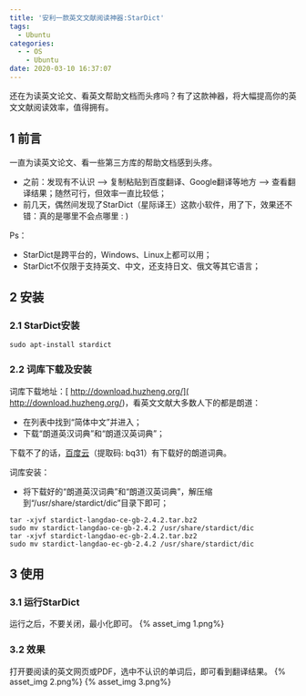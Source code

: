 ```yaml
---
title: '安利一款英文文献阅读神器:StarDict'
tags:
  - Ubuntu
categories:
  - - OS
    - Ubuntu
date: 2020-03-10 16:37:07
---
```



还在为读英文论文、看英文帮助文档而头疼吗？有了这款神器，将大幅提高你的英文文献阅读效率，值得拥有。

<!--more-->

## 1 前言
一直为读英文论文、看一些第三方库的帮助文档感到头疼。
- 之前：发现有不认识  -->  复制粘贴到百度翻译、Google翻译等地方  --> 查看翻译结果；随然可行，但效率一直比较低；
- 前几天，偶然间发现了StarDict（星际译王）这款小软件，用了下，效果还不错：真的是哪里不会点哪里 : )

Ps：
- StarDict是跨平台的，Windows、Linux上都可以用；
- StarDict不仅限于支持英文、中文，还支持日文、俄文等其它语言；

## 2 安装
### 2.1 StarDict安装
```
sudo apt-install stardict
```
### 2.2 词库下载及安装

词库下载地址：[ http://download.huzheng.org/]( http://download.huzheng.org/)，看英文文献大多数人下的都是朗道：
- 在列表中找到“简体中文”并进入；
- 下载“朗道英汉词典”和“朗道汉英词典”；

下载不了的话，[百度云](https://pan.baidu.com/s/14NAvZxC9XLVg3JlWN8Z_AA)（提取码: bq31）有下载好的朗道词典。

词库安装：
- 将下载好的“朗道英汉词典”和“朗道汉英词典”，解压缩到“/usr/share/stardict/dic”目录下即可；

```
tar -xjvf stardict-langdao-ce-gb-2.4.2.tar.bz2
sudo mv stardict-langdao-ce-gb-2.4.2 /usr/share/stardict/dic
tar -xjvf stardict-langdao-ec-gb-2.4.2.tar.bz2
sudo mv stardict-langdao-ec-gb-2.4.2 /usr/share/stardict/dic
```
## 3 使用
### 3.1 运行StarDict
运行之后，不要关闭，最小化即可。
{% asset_img 1.png%}
### 3.2 效果
打开要阅读的英文网页或PDF，选中不认识的单词后，即可看到翻译结果。
{% asset_img 2.png%}
{% asset_img 3.png%}
